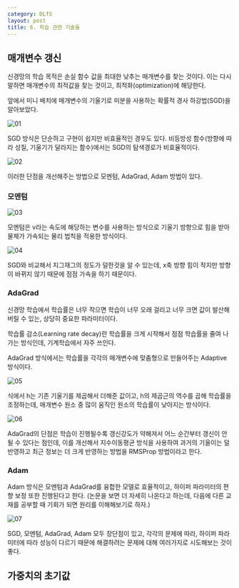 ```yaml
---
category: DLfS
layout: post
title: 6. 학습 관련 기술들
---
```

## 매개변수 갱신
신경망의 학습 목적은 손실 함수 값을 최대한 낮추는 매개변수를 찾는 것이다. 이는 다시 말하면 매개변수의 최적값을 찾는 것이고, 최적화(optimization)에 해당한다.

앞에서 미니 배치에 매개변수의 기울기로 미분을 사용하는 확률적 경사 하강법(SGD)을 알아보았다.

![01](https://gityunjae.github.io/images/Chap06/01.JPG)

SGD 방식은 단순하고 구현이 쉽지만 비효율적인 경우도 있다.
비등방성 함수(방향에 따라 성질, 기울기가 달라지는 함수)에서는 SGD의 탐색경로가 비효율적이다.

![02](https://gityunjae.github.io/images/Chap06/02.png)

이러한 단점을 개선해주는 방법으로 모멘텀, AdaGrad, Adam 방법이 있다.

### 모멘텀

![03](https://gityunjae.github.io/images/Chap06/03.JPG)

모멘텀은 v라는 속도에 해당하는 변수를 사용하는 방식으로 기울기 방향으로 힘을 받아 물체가 가속되는 물리 법칙을 적용한 방식이다.

![04](https://gityunjae.github.io/images/Chap06/04.png)

SGD와 비교해서 지그재그의 정도가 덜한것을 알 수 있는데, x축 방향 힘이 작지만 방향이 바뀌지 않기 때문에 점점 가속을 하기 때문이다.

### AdaGrad
신경망 학습에서 학습률은 너무 작으면 학습이 너무 오래 걸리고 너무 크면 값이 발산해버릴 수 있는, 상당히 중요한 파라미터이다.

학습률 감소(Learning rate decay)란 학습률을 크게 시작해서 점점 학습률을 줄여 나가는 방식인데, 기계학습에서 자주 쓰인다.

AdaGrad 방식에서는 학습률을 각각의 매개변수에 맞춤형으로 만들어주는 Adaptive 방식이다.

![05](https://gityunjae.github.io/images/Chap06/05.JPG)

식에서 h는 기존 기울기를 제곱해서 더해준 값이고, h의 제곱근의 역수를 곱해 학습률을 조정하는데, 매개변수 원소 중 많이 움직인 원소의 학습률이 낮아지는 방식이다.

![06](https://gityunjae.github.io/images/Chap06/06.png)

AdaGrad의 단점은 학습이 진행될수록 갱신강도가 약해져서 어느 순간부터 갱신이 안될 수 있다는 점인데, 이를 개선해서 지수이동평균 방식을 사용하여 과거의 기울이는 덜 반영하고 최근 정보는 더 크게 반영하는 방법을 RMSProp 방법이라고 한다.

### Adam
Adam 방식은 모멘텀과 AdaGrad를 융합한 모델로 효율적이고, 하이퍼 파라미터의 편향 보정 또한 진행된다고 한다. (논문을 보면 더 자세히 나온다고 하는데, 다음에 다른 교재를 공부할 때 기회가 되면 원리를 이해해보기로 하자.)

![07](https://gityunjae.github.io/images/Chap06/07.png)

SGD, 모멘텀, AdaGrad, Adam 모두 장단점이 있고, 각각의 문제에 따라, 하이퍼 파라미터에 따라 성능이 다르기 때문에 해결하려는 문제에 대해 여러가지로 시도해보는 것이 좋다.

## 가중치의 초기값
